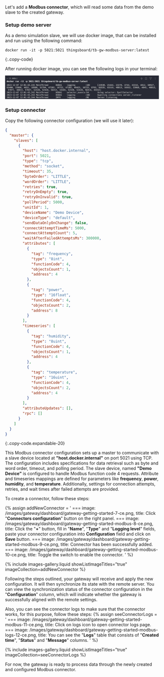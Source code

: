 Let's add a **Modbus connector**, which will read some data from the demo slave to the 
created gateway.

### Setup demo server

As a demo simulation slave, we will use docker image, that can be installed and run using the following command:

```shell
docker run -it -p 5021:5021 thingsboard/tb-gw-modbus-server:latest
```
{:.copy-code}

After running docker image, you can see the following logs in your terminal:

![](/images/gateway/dashboard/run-demo-modbus-server.png)

### Setup connector

Copy the following connector configuration (we will use it later):  

```json
{
  "master": {
    "slaves": [
      {
        "host": "host.docker.internal",
        "port": 5021,
        "type": "tcp",
        "method": "socket",
        "timeout": 35,
        "byteOrder": "LITTLE",
        "wordOrder": "LITTLE",
        "retries": true,
        "retryOnEmpty": true,
        "retryOnInvalid": true,
        "pollPeriod": 5000,
        "unitId": 1,
        "deviceName": "Demo Device",
        "deviceType": "default",
        "sendDataOnlyOnChange": false,
        "connectAttemptTimeMs": 5000,
        "connectAttemptCount": 5,
        "waitAfterFailedAttemptsMs": 300000,
        "attributes": [
          {
            "tag": "frequency",
            "type": "8int",
            "functionCode": 4,
            "objectsCount": 1,
            "address": 4
          },
          {
            "tag": "power",
            "type": "16float",
            "functionCode": 4,
            "objectsCount": 2,
            "address": 8
          }
        ],
        "timeseries": [
          {
            "tag": "humidity",
            "type": "8uint",
            "functionCode": 4,
            "objectsCount": 1,
            "address": 4
          },
          {
            "tag": "temperature",
            "type": "16uint",
            "functionCode": 4,
            "objectsCount": 2,
            "address": 4
          }
        ],
        "attributeUpdates": [],
        "rpc": []
      }
    ]
  }
}
```
{:.copy-code.expandable-20}

This Modbus connector configuration sets up a master to communicate with a slave device located at 
**"host.docker.internal"** on port 5021 using TCP. The configuration includes specifications for data retrieval such as 
byte and word order, timeout, and polling period. The slave device, named **"Demo Device"** is configured to handle 
Modbus function code 4 requests. Attribute and timeseries mappings are defined for parameters like **frequency**, **power**, 
**humidity**, and **temperature**. Additionally, settings for connection attempts, retries, and wait times after failed 
attempts are provided.

To create a connector, follow these steps:

{% assign addNewConnector = '
    ===
        image: /images/gateway/dashboard/gateway-getting-started-7-ce.png,
        title: Click "**Connectors configuration**" button on the right panel.
    ===
        image: /images/gateway/dashboard/gateway-getting-started-modbus-8-ce.png,
        title: Click the "**+**" button, fill in "**Name**", "**Type**" and "**Logging level**" fields, paste your connector configuration into **Configuration** field and click on **Save** button.
    ===
        image: /images/gateway/dashboard/gateway-getting-started-modbus-9-ce.png,
        title: Connector has been successfully added.
    ===
        image: /images/gateway/dashboard/gateway-getting-started-modbus-10-ce.png,
        title: Toggle the switch to enable the connector.
'
%}

{% include images-gallery.liquid showListImageTitles="true" imageCollection=addNewConnector %} 

Following the steps outlined, your gateway will receive and apply the new configuration. It will then synchronize 
its state with the remote server. You can view the synchronization status of the connector configuration 
in the "**Configuration**" column, which will indicate whether the gateway is successfully aligned with 
the remote settings.

Also, you can see the connector logs to make sure that the connector works, for this purpose, follow these steps:
{% assign seeConnectorLogs = '
    ===
        image: /images/gateway/dashboard/gateway-getting-started-modbus-11-ce.png,
        title: Click on logs icon to open connector logs page.
    ===
        image: /images/gateway/dashboard/gateway-getting-started-modbus-logs-12-ce.png,
        title: You can see the "**Logs**" table that consists of "**Created time**", "**Status**" and "**Message**" columns.
'
%}

{% include images-gallery.liquid showListImageTitles="true" imageCollection=seeConnectorLogs %}

For now, the gateway is ready to process data through the newly created and configured Modbus connector.
